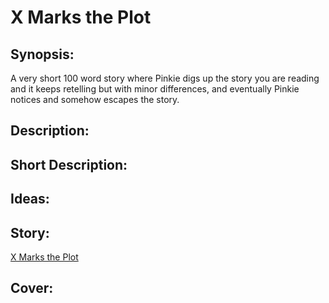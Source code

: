 # X Marks the Plot

## Synopsis:
A very short 100 word story where Pinkie digs up the story you are reading and it keeps retelling but with minor differences, and eventually Pinkie notices and somehow escapes the story.

## Description:


## Short Description:


## Ideas:


## Story:
[X Marks the Plot](./x-marks-the-plot.md)

## Cover:
